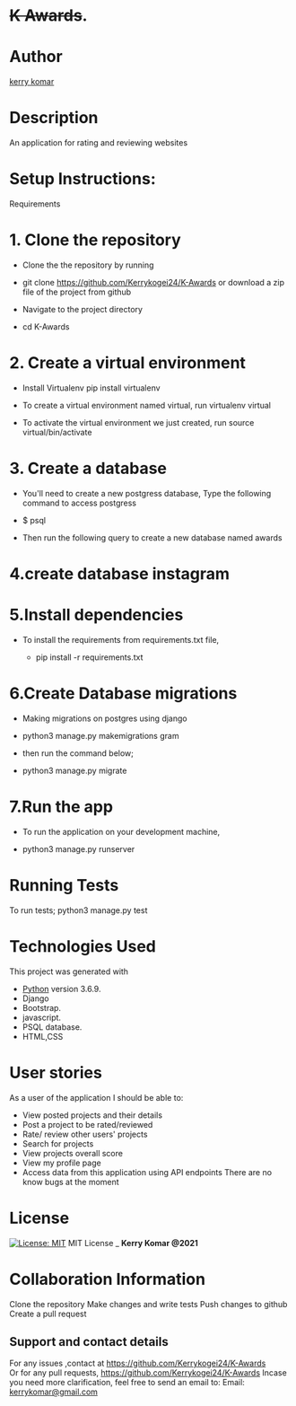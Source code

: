 # ~~K Awards~~.
# Author
[kerry komar](https://github.com/Kerrykogei24/K-Awards)

# Description
An application for rating and reviewing websites 

# Setup Instructions:
Requirements
# 1. Clone the repository
* Clone the the repository by running

* git clone https://github.com/Kerrykogei24/K-Awards
or download a zip file of the project from github

* Navigate to the project directory

* cd K-Awards
# 2. Create a virtual environment
* Install Virtualenv
 pip install virtualenv
 
* To create a virtual environment named virtual, run
virtualenv virtual

* To activate the virtual environment we just created, run
source virtual/bin/activate

# 3. Create a database
* You'll need to create a new postgress database, Type the following command to access postgress

 * $ psql
  * Then run the following query to create a new database named awards

# 4.create database instagram
# 5.Install dependencies
* To install the requirements from requirements.txt file,

  * pip install -r requirements.txt
# 6.Create Database migrations
* Making migrations on postgres using django

* python3 manage.py makemigrations gram
* then run the command below;

* python3 manage.py migrate
# 7.Run the app
* To run the application on your development machine,

* python3 manage.py runserver
# Running Tests
To run tests;
python3 manage.py test

# Technologies Used
This project was generated with
  * [Python](https://www.python.org/) version 3.6.9.
  * Django
  * Bootstrap.
  * javascript.
  * PSQL database.
  * HTML,CSS
# User stories
As a user of the application I should be able to:

*  View posted projects and their details
 * Post a project to be rated/reviewed
* Rate/ review other users' projects
* Search for projects 
* View projects overall score
* View my profile page
*  Access data from this application using API endpoints
There are no know bugs at the moment


# License
[![License: MIT](https://img.shields.io/badge/License-MIT-yellow.svg)](https://github.com/Kerrykogei24/K-Awards)
MIT License
\_ **Kerry Komar @2021**


# Collaboration Information
Clone the repository
Make changes and write tests
Push changes to github
Create a pull request
## Support and contact details
 For any issues ,contact at https://github.com/Kerrykogei24/K-Awards <br>
 Or for any pull requests, https://github.com/Kerrykogei24/K-Awards
  Incase you need more clarification, feel free to send an email to: 
Email: kerrykomar@gmail.com

